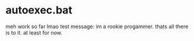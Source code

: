 # autoexec.bat
meh work so far
lmao test message: im a rookie progammer. thats all there is to it. at least for now.
